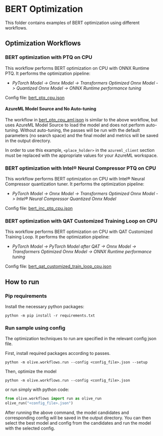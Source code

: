# BERT Optimization
This folder contains examples of BERT optimization using different workflows.

## Optimization Workflows
### BERT optimization with PTQ on CPU
This workflow performs BERT optimization on CPU with ONNX Runtime PTQ. It performs the optimization pipeline:
- *PyTorch Model -> Onnx Model -> Transformers Optimized Onnx Model -> Quantized Onnx Model -> ONNX Runtime performance tuning*

Config file: [bert_ptq_cpu.json](bert_ptq_cpu.json)

#### AzureML Model Source and No Auto-tuning
The workflow in [bert_ptq_cpu_aml.json](bert_ptq_cpu_aml.json) is similar to the above workflow, but uses AzureML Model Source to load the model and does not perform auto-tuning. Without auto-tuning, the passes will be run with the default parameters (no search space) and the final model and metrics will be saved in the output directory.

In order to use this example, `<place_holder>` in the `azureml_client` section must be replaced with the appropriate values for your
AzureML workspace.

### BERT optimization with Intel® Neural Compressor PTQ on CPU
This workflow performs BERT optimization on CPU with Intel® Neural Compressor quantization tuner. It performs the optimization pipeline:
- *PyTorch Model -> Onnx Model -> Transformers Optimized Onnx Model -> Intel® Neural Compressor Quantized Onnx Model*

Config file: [bert_inc_ptq_cpu.json](bert_inc_ptq_cpu.json)

### BERT optimization with QAT Customized Training Loop on CPU
This workflow performs BERT optimization on CPU with QAT Customized Training Loop. It performs the optimization pipeline:
- *PyTorch Model -> PyTorch Model after QAT -> Onnx Model -> Transformers Optimized Onnx Model -> ONNX Runtime performance tuning*

Config file: [bert_qat_customized_train_loop_cpu.json](bert_qat_customized_train_loop_cpu.json)

## How to run
### Pip requirements
Install the necessary python packages:
```
python -m pip install -r requirements.txt
```

### Run sample using config

The optimization techniques to run are specified in the relevant config json file.

First, install required packages according to passes.
```
python -m olive.workflows.run --config <config_file>.json --setup
```

Then, optimize the model
```
python -m olive.workflows.run --config <config_file>.json
```

or run simply with python code:
```python
from olive.workflows import run as olive_run
olive_run("<config_file>.json")
```

After running the above command, the model candidates and corresponding config will be saved in the output directory.
You can then select the best model and config from the candidates and run the model with the selected config.
